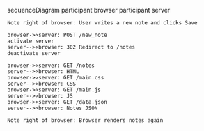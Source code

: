 sequenceDiagram
    participant browser
    participant server

    Note right of browser: User writes a new note and clicks Save

    browser->>server: POST /new_note
    activate server
    server-->>browser: 302 Redirect to /notes
    deactivate server

    browser->>server: GET /notes
    server-->>browser: HTML
    browser->>server: GET /main.css
    server-->>browser: CSS
    browser->>server: GET /main.js
    server-->>browser: JS
    browser->>server: GET /data.json
    server-->>browser: Notes JSON

    Note right of browser: Browser renders notes again
